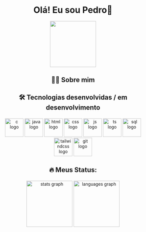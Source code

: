 <h1 align="center">Olá! Eu sou Pedro👋</h1>

<div align="center">
  <img height="150" src="https://media.giphy.com/media/M9gbBd9nbDrOTu1Mqx/giphy.gif"  />
</div>

###

<p align="center"></p>

###

<h2 align="center">🧑‍🎓 Sobre mim</h2>

###

<h2 align="center">🛠️ Tecnologias desenvolvidas / em desenvolvimento</h2>

###

<div align="center">
    <img src="https://skillicons.dev/icons?i=c" height="60" alt="c logo"  />
  <img src="https://skillicons.dev/icons?i=java" height="60" alt="java logo"  />
      <img src="https://skillicons.dev/icons?i=html" height="60" alt="html logo"  />
        <img src="https://skillicons.dev/icons?i=css" height="60" alt="css logo"  />
          <img src="https://skillicons.dev/icons?i=javascript" height="60" alt="js logo"  />
  <img src="https://skillicons.dev/icons?i=typescript" height="60" alt="ts logo"  />
            <img src="https://skillicons.dev/icons?i=mysql" height="60" alt="sql logo"  />
              <img src="https://skillicons.dev/icons?i=tailwindcss" height="60" alt="tailwindcss logo"  />
                <img src="https://skillicons.dev/icons?i=git" height="60" alt="git logo"  />
</div>

###

<h2 align="center">🔥 Meus Status:</h2>

###

<div align="center">
  <img src="https://github-readme-stats.vercel.app/api?username=pedrobertanhi&hide_title=false&hide_rank=false&show_icons=true&include_all_commits=true&count_private=true&disable_animations=false&theme=dracula&locale=en&hide_border=false&order=1" height="150" alt="stats graph"  />
  <img src="https://github-readme-stats.vercel.app/api/top-langs?username=pedrobertanhi&locale=en&hide_title=false&layout=compact&card_width=320&langs_count=5&theme=dracula&hide_border=false&order=2" height="150" alt="languages graph"  />
</div>

###
